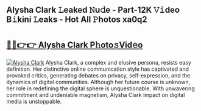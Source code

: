## Alysha Clark 𝙻eaked 𝙽u𝚍e - Part-12K 𝚅𝚒deo B𝚒kini 𝙻eaks - Hot All 𝙿hotos xa0q2

# <h2><a href="http://ld455eq.urlbe.top/?page=Alysha+Clark">🔗🔗👉👉 Alysha Clark P𝚑oto𝚜Vid𝚎o</a></h2>

[![Alysha Clark](https://i.imgur.com/eBuTRDB.gif)](http://ld455eq.urlbe.top/?page=Alysha+Clark)
Alysha Clark, a complex and elusive persona, resists easy definition. Her distinctive online communication style has captivated and provoked critics, generating debates on privacy, self-expression, and the dynamics of digital communities. Although her future course is unknown, her role in redefining the digital sphere is unquestionable. With unwavering commitment and undeniable magnetism, Alysha Clark impact on digital media is unstoppable.
